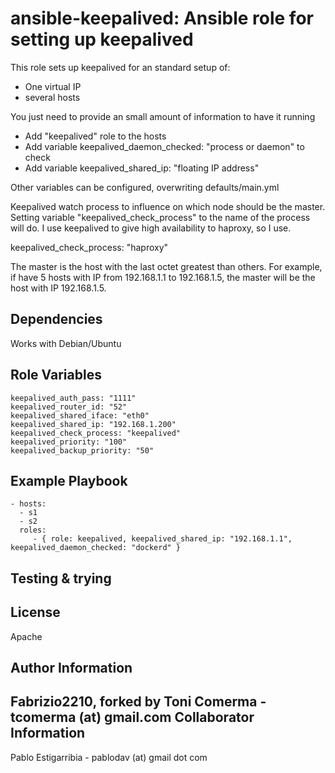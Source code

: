 ansible-keepalived: Ansible role for setting up keepalived 
============================================================
This role sets up keepalived for an standard setup of:
  - One virtual IP
  - several hosts

You just need to provide an small amount of information to have it running
  - Add "keepalived" role to the hosts
  - Add variable keepalived_daemon_checked: "process or daemon" to check
  - Add variable keepalived_shared_ip: "floating IP address" 

Other variables can be configured, overwriting defaults/main.yml

Keepalived watch process to influence on which node should be the master. Setting
variable "keepalived_check_process" to the name of the process will do. I use keepalived
to give high availability to haproxy, so I use.

keepalived_check_process: "haproxy"

The master is the host with the last octet greatest than others.
For example, if have 5 hosts with IP from 192.168.1.1 to 192.168.1.5,
the master will be the host with IP 192.168.1.5.

Dependencies
------------
Works with Debian/Ubuntu

Role Variables
--------------
	keepalived_auth_pass: "1111"
	keepalived_router_id: "52"
	keepalived_shared_iface: "eth0"
	keepalived_shared_ip: "192.168.1.200"
	keepalived_check_process: "keepalived"
	keepalived_priority: "100"
	keepalived_backup_priority: "50"

Example Playbook
-------------------------

    - hosts: 
      - s1
      - s2
      roles:
         - { role: keepalived, keepalived_shared_ip: "192.168.1.1", keepalived_daemon_checked: "dockerd" }


Testing & trying
------------------


License
-------
Apache

Author Information
------------------
Fabrizio2210, forked by 
Toni Comerma - tcomerma (at) gmail.com
Collaborator Information
------------------------

Pablo Estigarribia - pablodav (at) gmail dot com
